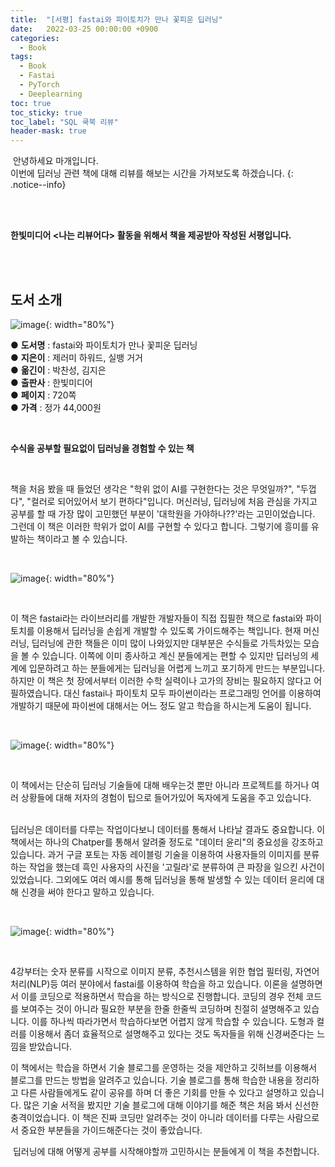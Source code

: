 ```yaml
---
title:  "[서평] fastai와 파이토치가 만나 꽃피운 딥러닝"
date:   2022-03-25 00:00:00 +0900
categories:
  - Book
tags:
  - Book
  - Fastai
  - PyTorch
  - Deeplearning
toc: true
toc_sticky: true
toc_label: "SQL 쿡북 리뷰"
header-mask: true
---
```




&nbsp;안녕하세요 마개입니다.  
​이번에 딥러닝 관련 책에 대해 리뷰를 해보는 시간을 가져보도록 하겠습니다.
{: .notice--info}

<br><br>

**한빛미디어 \<나는 리뷰어다\> 활동을 위해서 책을 제공받아 작성된 서평입니다.**

<br><br>

## 도서 소개

![image](https://user-images.githubusercontent.com/78892113/162132477-ab626688-8f03-4a23-b8cf-619e7dfabe98.png){: width="80%"}

● **도서명** : fastai와 파이토치가 만나 꽃피운 딥러닝  
● **지은이** : 제러미 하워드, 실뱅 거거  
● **옮긴이** : 박찬성, 김지은  
● **출판사** : 한빛미디어  
● **페이지** : 720쪽  
● **가격** : 정가 44,000원  

<br>

**수식을 공부할 필요없이 딥러닝을 경험할 수 있는 책**

<br>

책을 처음 봤을 때 들었던 생각은 "학위 없이 AI를 구현한다는 것은 무엇일까?", "두껍다", "컬러로 되어있어서 보기 편하다"입니다. 머신러닝, 딥러닝에 처음 관심을 가지고 공부를 할 때 가장 많이 고민했던 부분이 '대학원을 가야하나??'라는 고민이었습니다. 그런데 이 책은 이러한 학위가 없이 AI를 구현할 수 있다고 합니다. 그렇기에 흥미를 유발하는 책이라고 볼 수 있습니다.

<br>

![image](https://user-images.githubusercontent.com/78892113/162132819-4670449f-776a-444d-a3c5-14fac89cbc74.png){: width="80%"}

<br>

 이 책은 fastai라는 라이브러리를 개발한 개발자들이 직접 집필한 책으로 fastai와 파이토치를 이용해서 딥러닝을 손쉽게 개발할 수 있도록 가이드해주는 책입니다. 현재 머신러닝, 딥러닝에 관한 책들은 이미 많이 나와있지만 대부분은 수식들로 가득차있는 모습을 볼 수 있습니다. 이쪽에 이미 종사하고 계신 분들에게는 편할 수 있지만 딥러닝의 세계에 입문하려고 하는 분들에게는 딥러닝을 어렵게 느끼고 포기하게 만드는 부분입니다. 하지만 이 책은 첫 장에서부터 이러한 수학 실력이나 고가의 장비는 필요하지 않다고 어필하였습니다. 대신 fastai나 파이토치 모두 파이썬이라는 프로그래밍 언어를 이용하여 개발하기 때문에 파이썬에 대해서는 어느 정도 알고 학습을 하시는게 도움이 됩니다.

​<br>

![image](https://user-images.githubusercontent.com/78892113/162133011-95e6444a-63a2-4bc8-9e23-4af213b5892d.png){: width="80%"}

<br>

 이 책에서는 단순히 딥러닝 기술들에 대해 배우는것 뿐만 아니라 프로젝트를 하거나 여러 상황들에 대해 저자의 경험이 팁으로 들어가있어 독자에게 도움을 주고 있습니다.  
​

 딥러닝은 데이터를 다루는 작업이다보니 데이터를 통해서 나타날 결과도 중요합니다. 이 책에서는 하나의 Chatper를 통해서 알려줄 정도로 "데이터 윤리"의 중요성을 강조하고 있습니다. 과거 구글 포토는 자동 레이블링 기술을 이용하여 사용자들의 이미지를 분류하는 작업을 했는데 흑인 사용자의 사진을 '고릴라'로 분류하여 큰 파장을 일으킨 사건이 있었습니다. 그외에도 여러 예시를 통해 딥러닝을 통해 발생할 수 있는 데이터 윤리에 대해 신경을 써야 한다고 말하고 있습니다.

<br>

![image](https://user-images.githubusercontent.com/78892113/162133393-742f3e13-1893-4878-8502-230e46ee2f0b.png){: width="80%"}

<br>

 4강부터는 숫자 분류를 시작으로 이미지 분류, 추천시스템을 위한 협업 필터링, 자연어 처리(NLP)등 여러 분야에서 fastai를 이용하여 학습을 하고 있습니다. 이론을 설명하면서 이를 코딩으로 적용하면서 학습을 하는 방식으로 진행합니다. 코딩의 경우 전체 코드를 보여주는 것이 아니라 필요한 부분을 한줄 한줄씩 코딩하며 친절히 설명해주고 있습니다. 이를 하나씩 따라가면서 학습하다보면 어렵지 않게 학습할 수 있습니다. 도형과 컬러를 이용해서 좀더 효율적으로 설명해주고 있다는 것도 독자들을 위해 신경써준다는 느낌을 받았습니다.  

 이 책에서는 학습을 하면서 기술 블로그를 운영하는 것을 제안하고 깃허브를 이용해서 블로그를 만드는 방법을 알려주고 있습니다. 기술 블로그를 통해 학습한 내용을 정리하고 다른 사람들에게도 같이 공유를 하며 더 좋은 기회를 만들 수 있다고 설명하고 있습니다. 많은 기술 서적을 봤지만 기술 블로그에 대해 이야기를 해준 책은 처음 봐서 신선한 충격이었습니다. 이 책은 진짜 코딩만 알려주는 것이 아니라 데이터를 다루는 사람으로서 중요한 부분들을 가이드해준다는 것이 좋았습니다.  

​
 딥러닝에 대해 어떻게 공부를 시작해야할까 고민하시는 분들에게 이 책을 추천합니다.
